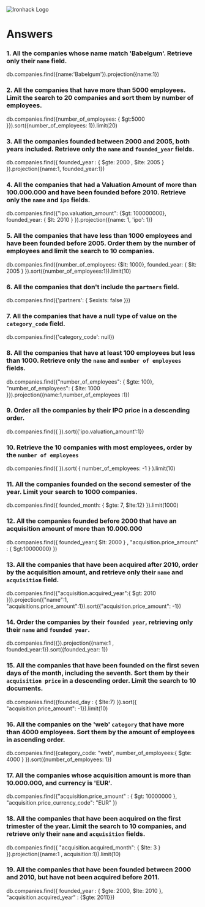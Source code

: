 ![Ironhack Logo](https://i.imgur.com/1QgrNNw.png)

# Answers

### 1. All the companies whose name match 'Babelgum'. Retrieve only their `name` field.
db.companies.find({name:'Babelgum'}).projection({name:1})


### 2. All the companies that have more than 5000 employees. Limit the search to 20 companies and sort them by **number of employees**.
db.companies.find({number_of_employees: { $gt:5000 }}).sort({number_of_employees: 1}).limit(20)


### 3. All the companies founded between 2000 and 2005, both years included. Retrieve only the `name` and `founded_year` fields.
db.companies.find({ founded_year : { $gte: 2000 , $lte: 2005 } }).projection({name:1, founded_year:1})


### 4. All the companies that had a Valuation Amount of more than 100.000.000 and have been founded before 2010. Retrieve only the `name` and `ipo` fields.
db.companies.find({"ipo.valuation_amount": {$gt: 100000000}, founded_year: { $lt: 2010 } }).projection({name: 1, 'ipo': 1})


### 5. All the companies that have less than 1000 employees and have been founded before 2005. Order them by the number of employees and limit the search to 10 companies.
db.companies.find({number_of_employees: {$lt: 1000}, founded_year: { $lt: 2005 } }).sort({number_of_employees:1}).limit(10)


### 6. All the companies that don't include the `partners` field.
db.companies.find({'partners': { $exists: false }})


### 7. All the companies that have a null type of value on the `category_code` field.
db.companies.find({'category_code': null})


### 8. All the companies that have at least 100 employees but less than 1000. Retrieve only the `name` and `number of employees` fields.
db.companies.find({"number_of_employees": { $gte: 100}, "number_of_employees": { $lte: 1000 }}).projection({name:1,number_of_employees :1})


### 9. Order all the companies by their IPO price in a descending order.
db.companies.find({ }).sort({'ipo.valuation_amount':1})


### 10. Retrieve the 10 companies with most employees, order by the `number of employees`
db.companies.find({ }).sort( { number_of_employees: -1 } ).limit(10)


### 11. All the companies founded on the second semester of the year. Limit your search to 1000 companies.
db.companies.find({ founded_month: { $gte: 7, $lte:12} }).limit(1000)


### 12. All the companies founded before 2000 that have an acquisition amount of more than 10.000.000
db.companies.find({ founded_year:{ $lt: 2000 } , "acquisition.price_amount" : { $gt:10000000} })


### 13. All the companies that have been acquired after 2010, order by the acquisition amount, and retrieve only their `name` and `acquisition` field.
db.companies.find({"acquisition.acquired_year":{ $gt: 2010 }}).projection({"name":1, "acquisitions.price_amount":1}).sort({"acquisition.price_amount": -1})


### 14. Order the companies by their `founded year`, retrieving only their `name` and `founded year`.
db.companies.find({}).projection({name:1 , founded_year:1}).sort({founded_year: 1})


### 15. All the companies that have been founded on the first seven days of the month, including the seventh. Sort them by their `acquisition price` in a descending order. Limit the search to 10 documents.
db.companies.find({founded_day : { $lte:7} }).sort({ "acquisition.price_amount": -1}).limit(10)


### 16. All the companies on the 'web' `category` that have more than 4000 employees. Sort them by the amount of employees in ascending order.
db.companies.find({category_code: "web", number_of_employees:{ $gte: 4000 } }).sort({number_of_employees: 1})


### 17. All the companies whose acquisition amount is more than 10.000.000, and currency is 'EUR'.
db.companies.find({"acquisition.price_amount" : { $gt: 10000000 }, "acquisition.price_currency_code": "EUR" })


### 18. All the companies that have been acquired on the first trimester of the year. Limit the search to 10 companies, and retrieve only their `name` and `acquisition` fields.
db.companies.find({ "acquisition.acquired_month": { $lte: 3 } }).projection({name:1 , acquisition:1}).limit(10)


### 19. All the companies that have been founded between 2000 and 2010, but have not been acquired before 2011.
db.companies.find({ founded_year : { $gte: 2000, $lte: 2010 }, "acquisition.acquired_year" : {$gte: 2011}})